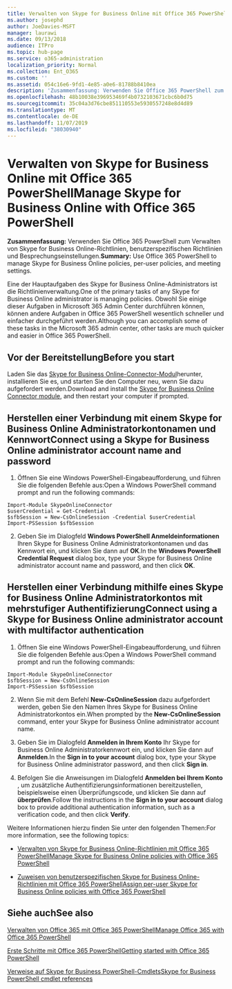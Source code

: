 ```yaml
---
title: Verwalten von Skype for Business Online mit Office 365 PowerShell
ms.author: josephd
author: JoeDavies-MSFT
manager: laurawi
ms.date: 09/13/2018
audience: ITPro
ms.topic: hub-page
ms.service: o365-administration
localization_priority: Normal
ms.collection: Ent_O365
ms.custom: ''
ms.assetid: 054c16e6-9fd1-4e85-a0e6-81788b8410ea
description: 'Zusammenfassung: Verwenden Sie Office 365 PowerShell zum Verwalten von Skype for Business Online-Richtlinien, benutzerspezifischen Richtlinien und Besprechungseinstellungen.'
ms.openlocfilehash: 48b10038e396953469f4b0732103671cbc6b0d75
ms.sourcegitcommit: 35c04a3d76cbe851110553e5930557248e8d4d89
ms.translationtype: MT
ms.contentlocale: de-DE
ms.lasthandoff: 11/07/2019
ms.locfileid: "38030940"
---
```

# <a name="manage-skype-for-business-online-with-office-365-powershell"></a><span data-ttu-id="1d9da-103">Verwalten von Skype for Business Online mit Office 365 PowerShell</span><span class="sxs-lookup"><span data-stu-id="1d9da-103">Manage Skype for Business Online with Office 365 PowerShell</span></span>

 <span data-ttu-id="1d9da-104">**Zusammenfassung:** Verwenden Sie Office 365 PowerShell zum Verwalten von Skype for Business Online-Richtlinien, benutzerspezifischen Richtlinien und Besprechungseinstellungen.</span><span class="sxs-lookup"><span data-stu-id="1d9da-104">**Summary:** Use Office 365 PowerShell to manage Skype for Business Online policies, per-user policies, and meeting settings.</span></span>
  
<span data-ttu-id="1d9da-105">Eine der Hauptaufgaben des Skype for Business Online-Administrators ist die Richtlinienverwaltung.</span><span class="sxs-lookup"><span data-stu-id="1d9da-105">One of the primary tasks of any Skype for Business Online administrator is managing policies.</span></span> <span data-ttu-id="1d9da-106">Obwohl Sie einige dieser Aufgaben in Microsoft 365 Admin Center durchführen können, können andere Aufgaben in Office 365 PowerShell wesentlich schneller und einfacher durchgeführt werden.</span><span class="sxs-lookup"><span data-stu-id="1d9da-106">Although you can accomplish some of these tasks in the Microsoft 365 admin center, other tasks are much quicker and easier in Office 365 PowerShell.</span></span> 

## <a name="before-you-start"></a><span data-ttu-id="1d9da-107">Vor der Bereitstellung</span><span class="sxs-lookup"><span data-stu-id="1d9da-107">Before you start</span></span>

<span data-ttu-id="1d9da-108">Laden Sie das [Skype for Business Online-Connector-Modul](https://www.microsoft.com/download/details.aspx?id=39366)herunter, installieren Sie es, und starten Sie den Computer neu, wenn Sie dazu aufgefordert werden.</span><span class="sxs-lookup"><span data-stu-id="1d9da-108">Download and install the [Skype for Business Online Connector module](https://www.microsoft.com/download/details.aspx?id=39366), and then restart your computer if prompted.</span></span>


## <a name="connect-using-a-skype-for-business-online-administrator-account-name-and-password"></a><span data-ttu-id="1d9da-109">Herstellen einer Verbindung mit einem Skype for Business Online Administratorkontonamen und Kennwort</span><span class="sxs-lookup"><span data-stu-id="1d9da-109">Connect using a Skype for Business Online administrator account name and password</span></span>

1. <span data-ttu-id="1d9da-110">Öffnen Sie eine Windows PowerShell-Eingabeaufforderung, und führen Sie die folgenden Befehle aus:</span><span class="sxs-lookup"><span data-stu-id="1d9da-110">Open a Windows PowerShell command prompt and run the following commands:</span></span> 
    
  ```
  Import-Module SkypeOnlineConnector
  $userCredential = Get-Credential
  $sfbSession = New-CsOnlineSession -Credential $userCredential
  Import-PSSession $sfbSession
  ```

2. <span data-ttu-id="1d9da-111">Geben Sie im Dialogfeld **Windows PowerShell Anmeldeinformationen** Ihren Skype for Business Online Administratorkontonamen und das Kennwort ein, und klicken Sie dann auf **OK**.</span><span class="sxs-lookup"><span data-stu-id="1d9da-111">In the **Windows PowerShell Credential Request** dialog box, type your Skype for Business Online administrator account name and password, and then click **OK**.</span></span>


## <a name="connect-using-a-skype-for-business-online-administrator-account-with-multifactor-authentication"></a><span data-ttu-id="1d9da-112">Herstellen einer Verbindung mithilfe eines Skype for Business Online Administratorkontos mit mehrstufiger Authentifizierung</span><span class="sxs-lookup"><span data-stu-id="1d9da-112">Connect using a Skype for Business Online administrator account with multifactor authentication</span></span>

1. <span data-ttu-id="1d9da-113">Öffnen Sie eine Windows PowerShell-Eingabeaufforderung, und führen Sie die folgenden Befehle aus:</span><span class="sxs-lookup"><span data-stu-id="1d9da-113">Open a Windows PowerShell command prompt and run the following commands:</span></span>

  ```
  Import-Module SkypeOnlineConnector
  $sfbSession = New-CsOnlineSession
  Import-PSSession $sfbSession
  ```

2. <span data-ttu-id="1d9da-114">Wenn Sie mit dem Befehl **New-CsOnlineSession** dazu aufgefordert werden, geben Sie den Namen Ihres Skype for Business Online Administratorkontos ein.</span><span class="sxs-lookup"><span data-stu-id="1d9da-114">When prompted by the **New-CsOnlineSession** command, enter your Skype for Business Online administrator account name.</span></span>

3. <span data-ttu-id="1d9da-115">Geben Sie im Dialogfeld **Anmelden in Ihrem Konto** Ihr Skype for Business Online Administratorkennwort ein, und klicken Sie dann auf **Anmelden**.</span><span class="sxs-lookup"><span data-stu-id="1d9da-115">In the **Sign in to your account** dialog box, type your Skype for Business Online administrator password, and then click **Sign in**.</span></span>

4. <span data-ttu-id="1d9da-116">Befolgen Sie die Anweisungen im Dialogfeld **Anmelden bei Ihrem Konto** , um zusätzliche Authentifizierungsinformationen bereitzustellen, beispielsweise einen Überprüfungscode, und klicken Sie dann auf **überprüfen**.</span><span class="sxs-lookup"><span data-stu-id="1d9da-116">Follow the instructions in the **Sign in to your account** dialog box to provide additional authentication information, such as a verification code, and then click **Verify**.</span></span>

<span data-ttu-id="1d9da-117">Weitere Informationen hierzu finden Sie unter den folgenden Themen:</span><span class="sxs-lookup"><span data-stu-id="1d9da-117">For more information, see the following topics:</span></span>
  
- [<span data-ttu-id="1d9da-118">Verwalten von Skype for Business Online-Richtlinien mit Office 365 PowerShell</span><span class="sxs-lookup"><span data-stu-id="1d9da-118">Manage Skype for Business Online policies with Office 365 PowerShell</span></span>](manage-skype-for-business-online-policies-with-office-365-powershell.md)
    
- [<span data-ttu-id="1d9da-119">Zuweisen von benutzerspezifischen Skype for Business Online-Richtlinien mit Office 365 PowerShell</span><span class="sxs-lookup"><span data-stu-id="1d9da-119">Assign per-user Skype for Business Online policies with Office 365 PowerShell</span></span>](assign-per-user-skype-for-business-online-policies-with-office-365-powershell.md)
    
## <a name="see-also"></a><span data-ttu-id="1d9da-120">Siehe auch</span><span class="sxs-lookup"><span data-stu-id="1d9da-120">See also</span></span>

[<span data-ttu-id="1d9da-121">Verwalten von Office 365 mit Office 365 PowerShell</span><span class="sxs-lookup"><span data-stu-id="1d9da-121">Manage Office 365 with Office 365 PowerShell</span></span>](manage-office-365-with-office-365-powershell.md)
  
[<span data-ttu-id="1d9da-122">Erste Schritte mit Office 365 PowerShell</span><span class="sxs-lookup"><span data-stu-id="1d9da-122">Getting started with Office 365 PowerShell</span></span>](getting-started-with-office-365-powershell.md)

[<span data-ttu-id="1d9da-123">Verweise auf Skype for Business PowerShell-Cmdlets</span><span class="sxs-lookup"><span data-stu-id="1d9da-123">Skype for Business PowerShell cmdlet references</span></span>](https://docs.microsoft.com/powershell/module/skype/?view=skype-ps)

